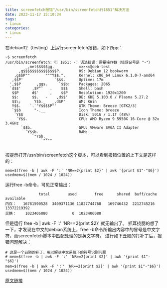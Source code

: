 ```yaml
---
title: screenfetch报错"/usr/bin/screenfetch行1851"解决方法
date: 2023-11-17 15:10:34
tags:
- Linux
categories:
- Linux
---
```


在debian12（testing）上运行screenfetch报错，如下所示：

```text
~$ screenfetch
/usr/bin/screenfetch: 行 1851: -: 语法错误：需要操作数（错误记号是 "-"）
         _,met$$$$$gg.           ×××××@deb-test
      ,g$$$$$$$$$$$$$$$P.        OS: Debian 12 bookworm
    ,g$$P""       """Y$$.".      Kernel: x86_64 Linux 6.1.0-7-amd64
   ,$$P'              `$$$.      Uptime: 17m
  ',$$P       ,ggs.     `$$b:    Packages: 2065
  `d$$'     ,$P"'   .    $$$     Shell: bash
   $$P      d$'     ,    $$P     Resolution: 1920x1200
   $$:      $$.   -    ,d$$'     DE: KDE 5.103.0 / Plasma 5.27.2
   $$\;      Y$b._   _,d$P'      WM: KWin
   Y$$.    `.`"Y$$$$P"'          GTK Theme: Breeze [GTK2/3]
   `$$b      "-.__               Icon Theme: breeze
    `Y$$                         Disk: 501G / 1.1T (48%)
     `Y$$.                       CPU: AMD Ryzen 9 5950X 16-Core @ 32x 3.4GHz
       `$$b.                     GPU: VMware SVGA II Adapter
         `Y$$b.                  RAM: -
            `"Y$b._             
                `""""           
                                
```
按提示打开/usr/bin/screenfetch这个脚本，可以看到报错位置的上下文是这样的：

```text
mem=$(free -b | awk -F ':' 'NR==2{print $2}' | awk '{print $1"-"$6}')
usedmem=$((mem / 1024 / 1024))
```
运行free -b命令，可见正常输出：
```text
               total        used        free      shared  buff/cache   available
内存：   16781590528  3409371136 11827744768   169746432  2212745216 13372219392
交换：    1023406080           0  1023406080
```
但是运行 free -b | awk -F ':' 'NR==2{print $2}' 就无输出了。
抓耳挠腮的想了一下，才发现在中文的debian系统上，free -b命令所输出内容中的冒号是中文字符，而screenfetch脚本中匹配处理的是英文字符。
进行如下丑陋的打补丁后，报错问题解决：
```text
# 这是一个丑陋的补丁，用以解决中文系统下的符号识别问题
# mem=$(free -b | awk -F ':' 'NR==2{print $2}' | awk '{print $1"-"$6}')
mem=$(free -b | awk -F '：' 'NR==2{print $2}' | awk '{print $1"-"$6}')
usedmem=$((mem / 1024 / 1024))
```

[原文链接](https://www.cnblogs.com/songxi/p/17304225.html)